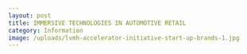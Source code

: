 ```yaml
---
layout: post
title: IMMERSIVE TECHNOLOGIES IN AUTOMOTIVE RETAIL
category: Information
image: /uploads/lvmh-accelerator-initiative-start-up-brands-1.jpg
---
```

